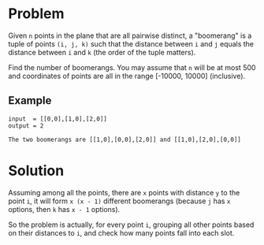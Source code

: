 # Problem

Given `n` points in the plane that are all pairwise distinct, a "boomerang" is a tuple of points `(i, j, k)` such that the distance between `i` and `j` equals the distance between `i` and `k` (the order of the tuple matters).

Find the number of boomerangs. You may assume that `n` will be at most 500 and coordinates of points are all in the range [-10000, 10000] (inclusive).

## Example

```
input  = [[0,0],[1,0],[2,0]]
output = 2

The two boomerangs are [[1,0],[0,0],[2,0]] and [[1,0],[2,0],[0,0]]
```

# Solution

Assuming among all the points, there are `x` points with distance `y` to the point `i`, it will form `x (x - 1)` different boomerangs (because `j` has `x` options, then `k` has `x - 1` options).

So the problem is actually, for every point `i`, grouping all other points based on their distances to `i`, and check how many points fall into each slot.
